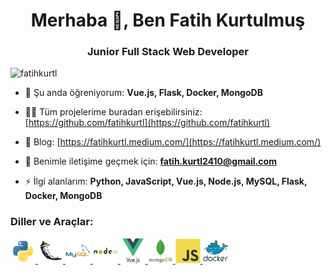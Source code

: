 <h1 align="center">Merhaba 👋, Ben Fatih Kurtulmuş</h1>
<h3 align="center">Junior Full Stack Web Developer</h3>



<p align="left"> <img src="https://komarev.com/ghpvc/?username=fatihkurtl&label=Profile%20views&color=0e75b6&style=flat" alt="fatihkurtl" /> </p>

- 🌱 Şu anda öğreniyorum: **Vue.js, Flask, Docker, MongoDB**

- 👨‍💻 Tüm projelerime buradan erişebilirsiniz: [https://github.com/fatihkurtl](https://github.com/fatihkurtl)

- 📝 Blog: [https://fatihkurtl.medium.com/](https://fatihkurtl.medium.com/)

- 💬 Benimle iletişime geçmek için: **fatih.kurtl2410@gmail.com**

- ⚡ İlgi alanlarım: **Python, JavaScript, Vue.js, Node.js, MySQL, Flask, Docker, MongoDB**

<p align="left">
<h3 align="left">Diller ve Araçlar:</h3>
<p align="left"> 
<a href="https://www.python.org" target="_blank"> <img src="https://raw.githubusercontent.com/devicons/devicon/master/icons/python/python-original.svg" alt="python" width="40" height="40"/> </a>
<a href="https://flask.palletsprojects.com/" target="_blank"> <img src="https://raw.githubusercontent.com/devicons/devicon/master/icons/flask/flask-original.svg" alt="flask" width="40" height="40"/> </a>
<a href="https://www.mysql.com/" target="_blank"> <img src="https://raw.githubusercontent.com/devicons/devicon/master/icons/mysql/mysql-original-wordmark.svg" alt="mysql" width="40" height="40"/> </a>
<a href="https://nodejs.org" target="_blank"> <img src="https://raw.githubusercontent.com/devicons/devicon/master/icons/nodejs/nodejs-original-wordmark.svg" alt="nodejs" width="40" height="40"/> </a>
<a href="https://vuejs.org/" target="_blank"> <img src="https://raw.githubusercontent.com/devicons/devicon/master/icons/vuejs/vuejs-original-wordmark.svg" alt="vuejs" width="40" height="40"/> </a>
<a href="https://www.mongodb.com/" target="_blank"> <img src="https://raw.githubusercontent.com/devicons/devicon/master/icons/mongodb/mongodb-original-wordmark.svg" alt="mongodb" width="40" height="40"/> </a>
<a href="https://www.javascript.com/" target="_blank"> <img src="https://raw.githubusercontent.com/devicons/devicon/master/icons/javascript/javascript-original.svg" alt="javascript" width="40" height="40"/> </a>
<a href="https://www.docker.com/" target="_blank"> <img src="https://raw.githubusercontent.com/devicons/devicon/master/icons/docker/docker-original-wordmark.svg" alt="docker" width="40" height="40"/> </a>
